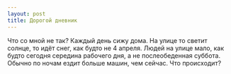 ```yaml
---
layout: post
title: Дорогой дневник
---
```


Что со мной не так? Каждый день сижу дома. На улице то светит солнце, то идёт снег, как будто не 4 апреля. Людей на улице мало, как будто сегодня середина рабочего дня, а не послеобеденная суббота. Обычно по ночам ездит больше машин, чем сейчас. Что происходит?
